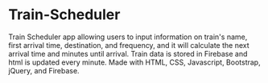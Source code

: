 # Train-Scheduler

Train Scheduler app allowing users to input information on train's name, first arrival time, destination,
and frequency, and it will calculate the next arrival time and minutes until arrival. Train data is
stored in Firebase and html is updated every minute. Made with HTML, CSS, Javascript, Bootstrap, jQuery,
and Firebase. 
